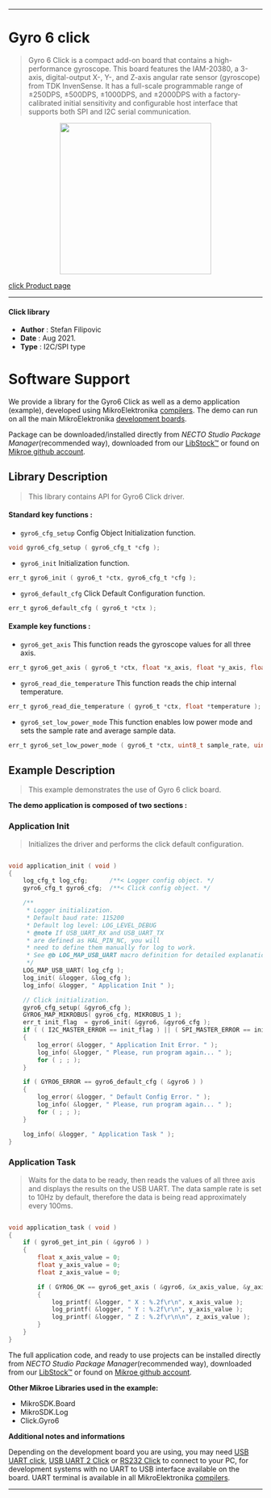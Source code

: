 
---
# Gyro 6 click

> Gyro 6 Click is a compact add-on board that contains a high-performance gyroscope. This board features the IAM-20380, a 3-axis, digital-output X-, Y-, and Z-axis angular rate sensor (gyroscope) from TDK InvenSense. It has a full-scale programmable range of ±250DPS, ±500DPS, ±1000DPS, and ±2000DPS with a factory-calibrated initial sensitivity and configurable host interface that supports both SPI and I2C serial communication.

<p align="center">
  <img src="https://download.mikroe.com/images/click_for_ide/gyro6_click.png" height=300px>
</p>

[click Product page](https://www.mikroe.com/gyro-6-click)

---


#### Click library

- **Author**        : Stefan Filipovic
- **Date**          : Aug 2021.
- **Type**          : I2C/SPI type


# Software Support

We provide a library for the Gyro6 Click
as well as a demo application (example), developed using MikroElektronika
[compilers](https://www.mikroe.com/necto-studio).
The demo can run on all the main MikroElektronika [development boards](https://www.mikroe.com/development-boards).

Package can be downloaded/installed directly from *NECTO Studio Package Manager*(recommended way), downloaded from our [LibStock&trade;](https://libstock.mikroe.com) or found on [Mikroe github account](https://github.com/MikroElektronika/mikrosdk_click_v2/tree/master/clicks).

## Library Description

> This library contains API for Gyro6 Click driver.

#### Standard key functions :

- `gyro6_cfg_setup` Config Object Initialization function.
```c
void gyro6_cfg_setup ( gyro6_cfg_t *cfg );
```

- `gyro6_init` Initialization function.
```c
err_t gyro6_init ( gyro6_t *ctx, gyro6_cfg_t *cfg );
```

- `gyro6_default_cfg` Click Default Configuration function.
```c
err_t gyro6_default_cfg ( gyro6_t *ctx );
```

#### Example key functions :

- `gyro6_get_axis` This function reads the gyroscope values for all three axis.
```c
err_t gyro6_get_axis ( gyro6_t *ctx, float *x_axis, float *y_axis, float *z_axis );
```

- `gyro6_read_die_temperature` This function reads the chip internal temperature.
```c
err_t gyro6_read_die_temperature ( gyro6_t *ctx, float *temperature );
```

- `gyro6_set_low_power_mode` This function enables low power mode and sets the sample rate and average sample data.
```c
err_t gyro6_set_low_power_mode ( gyro6_t *ctx, uint8_t sample_rate, uint8_t average );
```

## Example Description

> This example demonstrates the use of Gyro 6 click board.

**The demo application is composed of two sections :**

### Application Init

> Initializes the driver and performs the click default configuration.

```c

void application_init ( void )
{
    log_cfg_t log_cfg;      /**< Logger config object. */
    gyro6_cfg_t gyro6_cfg;  /**< Click config object. */

    /** 
     * Logger initialization.
     * Default baud rate: 115200
     * Default log level: LOG_LEVEL_DEBUG
     * @note If USB_UART_RX and USB_UART_TX 
     * are defined as HAL_PIN_NC, you will 
     * need to define them manually for log to work. 
     * See @b LOG_MAP_USB_UART macro definition for detailed explanation.
     */
    LOG_MAP_USB_UART( log_cfg );
    log_init( &logger, &log_cfg );
    log_info( &logger, " Application Init " );

    // Click initialization.
    gyro6_cfg_setup( &gyro6_cfg );
    GYRO6_MAP_MIKROBUS( gyro6_cfg, MIKROBUS_1 );
    err_t init_flag  = gyro6_init( &gyro6, &gyro6_cfg );
    if ( ( I2C_MASTER_ERROR == init_flag ) || ( SPI_MASTER_ERROR == init_flag ) )
    {
        log_error( &logger, " Application Init Error. " );
        log_info( &logger, " Please, run program again... " );
        for ( ; ; );
    }

    if ( GYRO6_ERROR == gyro6_default_cfg ( &gyro6 ) )
    {
        log_error( &logger, " Default Config Error. " );
        log_info( &logger, " Please, run program again... " );
        for ( ; ; );
    }

    log_info( &logger, " Application Task " );
}

```

### Application Task

> Waits for the data to be ready, then reads the values of all three axis
> and displays the results on the USB UART. The data sample rate is set to 10Hz by default,
> therefore the data is being read approximately every 100ms.

```c

void application_task ( void )
{
    if ( gyro6_get_int_pin ( &gyro6 ) )
    {
        float x_axis_value = 0;
        float y_axis_value = 0;
        float z_axis_value = 0;

        if ( GYRO6_OK == gyro6_get_axis ( &gyro6, &x_axis_value, &y_axis_value, &z_axis_value ) )
        {
            log_printf( &logger, " X : %.2f\r\n", x_axis_value );
            log_printf( &logger, " Y : %.2f\r\n", y_axis_value );
            log_printf( &logger, " Z : %.2f\r\n\n", z_axis_value );
        }
    }
}

```

The full application code, and ready to use projects can be installed directly from *NECTO Studio Package Manager*(recommended way), downloaded from our [LibStock&trade;](https://libstock.mikroe.com) or found on [Mikroe github account](https://github.com/MikroElektronika/mikrosdk_click_v2/tree/master/clicks).

**Other Mikroe Libraries used in the example:**

- MikroSDK.Board
- MikroSDK.Log
- Click.Gyro6

**Additional notes and informations**

Depending on the development board you are using, you may need
[USB UART click](https://www.mikroe.com/usb-uart-click),
[USB UART 2 Click](https://www.mikroe.com/usb-uart-2-click) or
[RS232 Click](https://www.mikroe.com/rs232-click) to connect to your PC, for
development systems with no UART to USB interface available on the board. UART
terminal is available in all MikroElektronika
[compilers](https://shop.mikroe.com/compilers).

---
